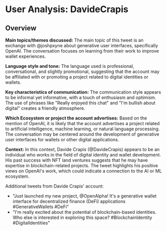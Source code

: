 # User Analysis: DavideCrapis

## Overview

**Main topics/themes discussed:**
The main topic of this tweet is an exchange with @joshpxyne about generative user interfaces, specifically OpenAI. The conversation focuses on learning from their work to improve wallet experiences.

**Language style and tone:**
The language used is professional, conversational, and slightly promotional, suggesting that the account may be affiliated with or promoting a project related to digital identities or wallets.

**Key characteristics of communication:**
The communication style appears to be informal yet informative, with a touch of enthusiasm and optimism. The use of phrases like "Really enjoyed this chat" and "I'm bullish about digital" creates a friendly atmosphere.

**Which Ecosystem or project the account advertises:**
Based on the mention of OpenAI, it is likely that the account advertises a project related to artificial intelligence, machine learning, or natural language processing. The conversation may be centered around the development of generative user interfaces for wallets or other digital applications.

**Context:**
In this context, Davide Crapis (@DavideCrapis) appears to be an individual who works in the field of digital identity and wallet development. His past success with NFT land ventures suggests that he may have expertise in blockchain-related projects. The tweet highlights his positive views on OpenAI's work, which could indicate a connection to the AI or ML ecosystem.

Additional tweets from Davide Crapis' account:

* "Just launched my new project, @OpenAlpha! It's a generative wallet interface for decentralized finance (DeFi) applications #GenerativeWallets #DeFi"
* "I'm really excited about the potential of blockchain-based identities. Who else is interested in exploring this space? #BlockchainIdentity #DigitalIdentities"